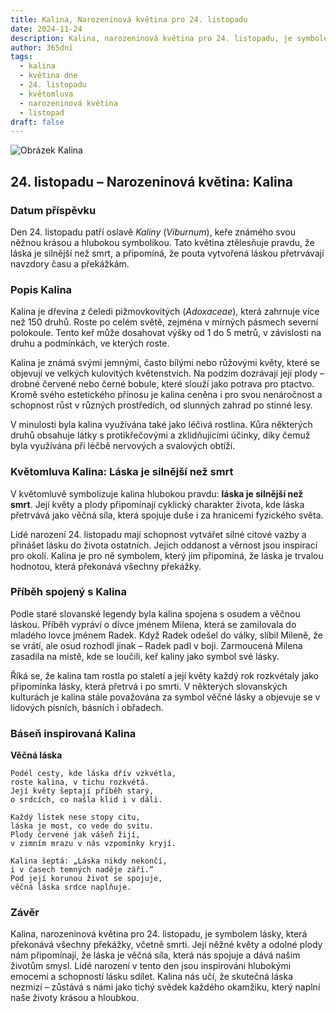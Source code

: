 ```yaml
---
title: Kalina, Narozeninová květina pro 24. listopadu
date: 2024-11-24
description: Kalina, narozeninová květina pro 24. listopadu, je symbolem Láska je silnější než smrt. Objevte její jedinečný význam, fascinující příběhy a poezii, která oslavuje její krásu.
author: 365dní
tags:
  - kalina
  - květina dne
  - 24. listopadu
  - květomluva
  - narozeninová květina
  - listopad
draft: false
---
```


![Obrázek Kalina](https://cdn.pixabay.com/photo/2019/05/19/21/28/viburnum-4215322_640.jpg#center)


## 24. listopadu – Narozeninová květina: Kalina

### Datum příspěvku

Den 24. listopadu patří oslavě _Kaliny_ (_Viburnum_), keře známého svou něžnou krásou a hlubokou symbolikou. Tato květina ztělesňuje pravdu, že láska je silnější než smrt, a připomíná, že pouta vytvořená láskou přetrvávají navzdory času a překážkám.

### Popis Kalina

Kalina je dřevina z čeledi pižmovkovitých (_Adoxaceae_), která zahrnuje více než 150 druhů. Roste po celém světě, zejména v mírných pásmech severní polokoule. Tento keř může dosahovat výšky od 1 do 5 metrů, v závislosti na druhu a podmínkách, ve kterých roste.

Kalina je známá svými jemnými, často bílými nebo růžovými květy, které se objevují ve velkých kulovitých květenstvích. Na podzim dozrávají její plody – drobné červené nebo černé bobule, které slouží jako potrava pro ptactvo. Kromě svého estetického přínosu je kalina ceněna i pro svou nenáročnost a schopnost růst v různých prostředích, od slunných zahrad po stinné lesy.

V minulosti byla kalina využívána také jako léčivá rostlina. Kůra některých druhů obsahuje látky s protikřečovými a zklidňujícími účinky, díky čemuž byla využívána při léčbě nervových a svalových obtíží.

### Květomluva Kalina: Láska je silnější než smrt

V květomluvě symbolizuje kalina hlubokou pravdu: **láska je silnější než smrt**. Její květy a plody připomínají cyklický charakter života, kde láska přetrvává jako věčná síla, která spojuje duše i za hranicemi fyzického světa.

Lidé narození 24. listopadu mají schopnost vytvářet silné citové vazby a přinášet lásku do života ostatních. Jejich oddanost a věrnost jsou inspirací pro okolí. Kalina je pro ně symbolem, který jim připomíná, že láska je trvalou hodnotou, která překonává všechny překážky.

### Příběh spojený s Kalina

Podle staré slovanské legendy byla kalina spojena s osudem a věčnou láskou. Příběh vypráví o dívce jménem Milena, která se zamilovala do mladého lovce jménem Radek. Když Radek odešel do války, slíbil Mileně, že se vrátí, ale osud rozhodl jinak – Radek padl v boji. Zarmoucená Milena zasadila na místě, kde se loučili, keř kaliny jako symbol své lásky.

Říká se, že kalina tam rostla po staletí a její květy každý rok rozkvétaly jako připomínka lásky, která přetrvá i po smrti. V některých slovanských kulturách je kalina stále považována za symbol věčné lásky a objevuje se v lidových písních, básních i obřadech.

### Báseň inspirovaná Kalina

**Věčná láska**

```
Podél cesty, kde láska dřív vzkvétla,  
roste kalina, v tichu rozkvétá.  
Její květy šeptají příběh starý,  
o srdcích, co našla klid i v dáli.  

Každý lístek nese stopy citu,  
láska je most, co vede do svitu.  
Plody červené jak vášeň žijí,  
v zimním mrazu v nás vzpomínky kryjí.  

Kalina šeptá: „Láska nikdy nekončí,  
i v časech temných naděje září.“  
Pod její korunou život se spojuje,  
věčná láska srdce naplňuje.  
```

### Závěr

Kalina, narozeninová květina pro 24. listopadu, je symbolem lásky, která překonává všechny překážky, včetně smrti. Její něžné květy a odolné plody nám připomínají, že láska je věčná síla, která nás spojuje a dává našim životům smysl. Lidé narození v tento den jsou inspirováni hlubokými emocemi a schopností lásku sdílet. Kalina nás učí, že skutečná láska nezmizí – zůstává s námi jako tichý svědek každého okamžiku, který naplní naše životy krásou a hloubkou.